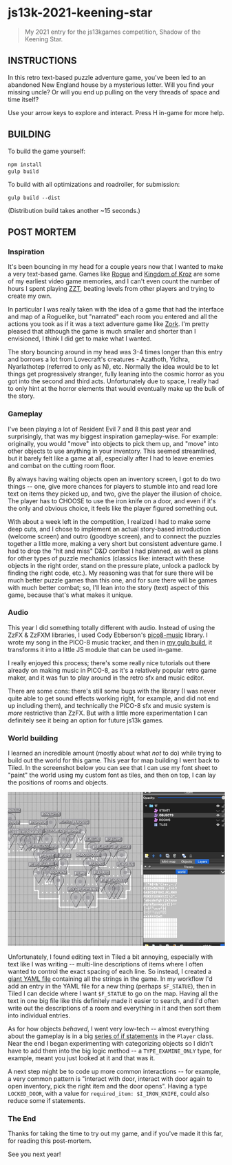 # js13k-2021-keening-star

> My 2021 entry for the js13kgames competition, Shadow of the Keening Star.

## INSTRUCTIONS

In this retro text-based puzzle adventure game, you've been led to an abandoned New England house by a mysterious letter. Will you find your missing uncle? Or will you end up pulling on the very threads of space and time itself?

Use your arrow keys to explore and interact. Press H in-game for more help.

## BUILDING

To build the game yourself:

```console
npm install
gulp build
```

To build with all optimizations and roadroller, for submission:

```console
gulp build --dist
```

(Distribution build takes another ~15 seconds.)

## POST MORTEM

### Inspiration

It's been bouncing in my head for a couple years now that I wanted to make a very text-based game. Games like [Rogue](https://en.wikipedia.org/wiki/Rogue_(video_game)) and [Kingdom of Kroz](https://en.wikipedia.org/wiki/Kroz) are some of my earliest video game memories, and I can't even count the number of hours I spent playing [ZZT](https://en.wikipedia.org/wiki/ZZT), beating levels from other players and trying to create my own.

In particular I was really taken with the idea of a game that had the interface and map of a Roguelike, but "narrated" each room you entered and all the actions you took as if it was a text adventure game like [Zork](https://en.wikipedia.org/wiki/Zork). I'm pretty pleased that although the game is much smaller and shorter than I envisioned, I think I did get to make what I wanted.

The story bouncing around in my head was 3-4 times longer than this entry and borrows a lot from Lovecraft's creatures - Azathoth, Yidhra, Nyarlathotep (referred to only as N), etc. Normally the idea would be to let things get progressively stranger, fully
leaning into the cosmic horror as you got into the second and third acts. Unfortunately due to space, I really had to only hint
at the horror elements that would eventually make up the bulk of the story.

### Gameplay

I've been playing a lot of Resident Evil 7 and 8 this past year and surprisingly, that was my biggest inspiration gameplay-wise.
For example: originally, you would "move" into objects to pick them up, and "move" into other objects to use anything in your
inventory. This seemed streamlined, but it barely felt like a game at all, especially after I had to leave enemies and combat
on the cutting room floor.

By always having waiting objects open an inventory screen, I got to do two things -- one, give more chances for players to stumble
into and read lore text on items they picked up, and two, give the player the illusion of choice. The player has to CHOOSE
to use the iron knife on a door, and even if it's the only and obvious choice, it feels like the player figured something out.

With about a week left in the competition, I realized I had to make some deep cuts, and I chose to implement an actual
story-based introduction (welcome screen) and outro (goodbye screen), and to connect the puzzles together a little more, making
a very short but consistent adventure game. I had to drop the "hit and miss" D&D combat I had planned, as well as plans for other
types of puzzle mechanics (classics like: interact with these objects in the right order, stand on the pressure plate, unlock
a padlock by finding the right code, etc.). My reasoning was that for sure there will be much better puzzle games than this one,
and for sure there will be games with much better combat; so, I'll lean into the story (text) aspect of this game, because
that's what makes it unique.

### Audio

This year I did something totally different with audio. Instead of using the ZzFX & ZzFXM libraries, I used Cody Ebberson's
[pico8-music](https://github.com/codyebberson/pico8-music) library. I wrote my song in the PICO-8 music tracker, and then in
[my gulp build](https://github.com/elliot-nelson/js13k-2021-keening-star/blob/60c60346a0e4b3b446a99aa5ba5e88a1dda90e79/gulpfile.js#L83-L92), it transforms it into a little JS module that can be used in-game.

I really enjoyed this process; there's some really nice tutorials out there already on making music in PICO-8, as it's a
relatively popular retro game maker, and it was fun to play around in the retro sfx and music editor.

There are some cons: there's still some bugs with the library (I was never quite able to get sound effects working right,
for example, and did not end up including them), and technically the PICO-8 sfx and music system is _more_ restrictive than
ZzFX. But with a little more experimentation I can definitely see it being an option for future js13k games.

### World building

I learned an incredible amount (mostly about what _not_ to do) while trying to build out the world for this game. This year
for map building I went back to Tiled. In the screenshot below you can see that I can use my font sheet to "paint" the
world using my custom font as tiles, and then on top, I can lay the positions of rooms and objects.

![Tiled in action](docs/tiled.jpg)

Unfortunately, I found editing text in Tiled a bit annoying, especially with text like I was writing -- multi-line descriptions
of items where I often wanted to control the exact spacing of each line. So instead, I created a
[giant YAML file](https://github.com/elliot-nelson/js13k-2021-keening-star/blob/60c60346a0e4b3b446a99aa5ba5e88a1dda90e79/src/assets/world.yaml)
containing all the strings in the game. In my workflow I'd add an entry in the YAML file for a new thing (perhaps `$F_STATUE`),
then in Tiled I can decide where I want `$F_STATUE` to go on the map. Having all the text in one big file like this definitely
made it easier to search, and I'd often write out the descriptions of a room and everything in it and then sort them into
individual entries.

As for how objects _behaved_, I went very low-tech -- almost everything about the gameplay is in a big
[series of if statements](https://github.com/elliot-nelson/js13k-2021-keening-star/blob/60c60346a0e4b3b446a99aa5ba5e88a1dda90e79/src/js/Player.js#L154) in the `Player` class. Near the end I began experimenting with categorizing objects so I didn't have
to add them into the big logic method -- a `TYPE_EXAMINE_ONLY` type, for example, meant you just looked at it and that was it.

A next step might be to code up more common interactions -- for example, a very common pattern is "interact with door,
interact with door again to open inventory, pick the right item and the door opens". Having a type `LOCKED_DOOR`, with a
value for `required_item: $I_IRON_KNIFE`, could also reduce some if statements.

### The End

Thanks for taking the time to try out my game, and if you've made it this far, for reading this post-mortem.

See you next year!

